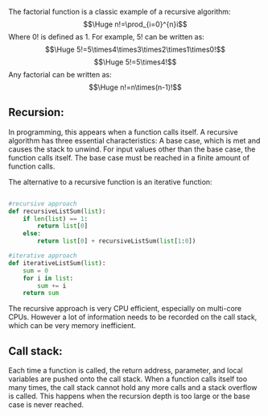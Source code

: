 The factorial function is a classic example of a recursive algorithm:
$$\Huge n!=\prod_{i=0}^{n}i$$
Where $0!$ is defined as $1$. For example, $5!$ can be written as:
$$\Huge 5!=5\times4\times3\times2\times1\times0!$$
$$\Huge 5!=5\times4!$$
Any factorial can be written as:
$$\Huge n!=n\times(n-1)!$$
## Recursion:

In programming, this appears when a function calls itself. A recursive algorithm has three essential characteristics: A base case, which is met and causes the stack to unwind. For input values other than the base case, the function calls itself. The base case must be reached in a finite amount of function calls.

The alternative to a recursive function is an iterative function:
```python

#recursive approach
def recursiveListSum(list):
	if len(list) == 1:
		return list[0]
	else:
		return list[0] + recursiveListSum(list[1:0])

#iterative approach
def iterativeListSum(list):
	sum = 0
	for i in list:
		sum += i
	return sum

```
The recursive approach is very CPU efficient, especially on multi-core CPUs. However a lot of information needs to be recorded on the call stack, which can be very memory inefficient.

## Call stack:

Each time a function is called, the return address, parameter, and local variables are pushed onto the call stack. When a function calls itself too many times, the call stack cannot hold any more calls  and a stack overflow is called. This happens when the recursion depth is too large or the base case is never reached.